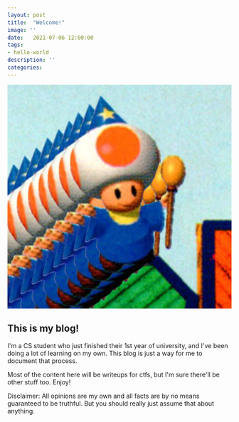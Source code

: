 ```yaml
---
layout: post
title:  "Welcome!"
image: ''
date:   2021-07-06 12:00:00
tags:
- hello-world
description: ''
categories:
---
```

<p align="center">
    <img src="../src/img/wizzyboy.jpg" alt="It me!">
</p>


## This is my blog!

I'm a CS student who just finished their 1st year of university, and I've been doing a lot of learning on my own. This blog is just a way for me to document that process.

Most of the content here will be writeups for ctfs, but I'm sure there'll be other stuff too. Enjoy!

Disclaimer: All opinions are my own and all facts are by no means guaranteed to be truthful. But you should really just assume that about anything.
